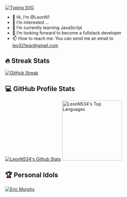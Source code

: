 <a href="https://git.io/typing-svg"><img src="https://readme-typing-svg.demolab.com?font=Fira+Code&pause=1000&color=85BEF7&random=false&width=435&lines=Full-stack+developer;Bilingual;Enthusiastic+programmer;Systems+engineer" alt="Typing SVG" /></a>

- 👋 Hi, I’m @LeonN1
- 👀 I’m interested ...
- 🌱 I’m currently learning JavaScript
- 💞️ I’m looking forward to become a fullstack developer
- 📫 How to reach me: You can send me an email to leo321war@gmail.com

<!---
LeonN1/LeonN1 is a ✨ special ✨ repository because its `README.md` (this file) appears on your GitHub profile.
You can click the Preview link to take a look at your changes.
--->

<h2>🔥 Streak Stats</h2>
<a href="https://git.io/streak-stats"><img src="https://streak-stats.demolab.com?user=LeonN534&theme=dark-minimalist&border_radius=7&mode=weekly" alt="GitHub Streak"/></a>


<h2>💻 GitHub Profile Stats</h2>
<a href="https://github.com/anuraghazra/github-readme-stats"><img alt="LeonN534's Github Stats" src="https://github-readme-stats.vercel.app/api?username=LeonN534&show_icons=true&bg_color=211f27&text_color=e5e5e5&icon_color=d484f4&title_color=85bef7&border_color=b9b9c0&border_radius=7"/></a>
<a href="https://github.com/anuraghazra/convoychat"><img alt="LeonN534's Top Languages" src="https://github-readme-stats.vercel.app/api/top-langs/?username=LeonN534&langs_count=8&layout=compact&bg_color=211f27&text_color=e5e5e5&icon_color=d484f4&title_color=85bef7&border_color=b9b9c0&border_radius=7" height="195px"></a>


<h2>🏆 Personal Idols</h2>
<a href="https://ericmurphy.xyz/">
  <img alt="Eric Murphy" src="https://github.com/LeonN534/LeonN534/assets/77511070/ae7de464-7872-4a1c-8fee-4b72f334ec2e">
</a>
